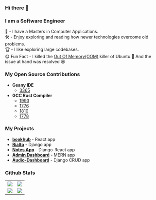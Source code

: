 ### Hi there 👋

<!--
**00AR/00AR** is a ✨ _special_ ✨ repository because its `README.md` (this file) appears on your GitHub profile.
-->
### I am a Software Engineer

:office: - I have a Masters in Computer Applications.<br>
:hammer_and_wrench: - Enjoy exploring and reading how newer technologies overcome old problems.<br>
:trophy: - I like exploring large codebases.<br>
:yum: Fun Fact - I killed the [Out Of Memory(OOM)](https://docs.memset.com/cd/Linux%27s-OOM-Process-Killer.199066633.html) killer of Ubuntu.🥲 And the issue at hand was resolved 😆  <br>

### My Open Source Contributions
- **Geany IDE**
    - [3365](https://github.com/geany/geany/pull/3365)
- **GCC Rust Compiler**
    - [1993](https://github.com/Rust-GCC/gccrs/pull/1933)
    - [1776](https://github.com/Rust-GCC/gccrs/pull/1776)
    - [1810](https://github.com/Rust-GCC/gccrs/pull/1810)
    - [1778](https://github.com/Rust-GCC/gccrs/pull/1778)

### My Projects
- [**bookhub**](https://github.com/00AR/bookhub) - React app
- [**Rialto**](https://github.com/00AR/rialto) - Django app
- [**Notes App**](https://github.com/00AR/notes_app) - Django-React app
- [**Admin Dashboard**](https://github.com/00AR/admin-dashboard) - MERN app
- [**Audio-Dashboard**](https://github.com/00AR/audio_dashboard) - Django CRUD app

### Github Stats

<table>
    <tr>
        <td>
            <img src="https://github-profile-trophy.vercel.app/?username=00AR&row=3&column=4&no-bg=true"/>
        </td>
        <td>
            <img src="https://github-readme-streak-stats.herokuapp.com/?user=00AR"/>
        </td> 
    </tr>
    <tr>
        <td>
            <img src="https://github-readme-stats.vercel.app/api?username=00AR&count_private=true&show_icons=true&theme=tokyonight"/>
        </td>
        <td>
            <img src="https://github-readme-stats.vercel.app/api/top-langs/?username=00AR&langs_count=10&layout=compact&hide=php,scss,css,html,batchfile,gherkin,freemarker,xslt,tsql,ruby,javascript"/>
        </td>
    </tr>
</table>

